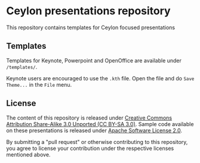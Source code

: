 # Ceylon presentations repository

This repository contains templates for Ceylon focused presentations

## Templates

Templates for Keynote, Powerpoint and OpenOffice are available under `/templates/`.

Keynote users are encouraged to use the `.kth` file. Open the file and do `Save Theme...` 
in the `File` menu.

## License

The content of this repository is released under 
[Creative Commons Attribution Share-Alike 3.0 Unported (CC BY-SA 3.0)][CC].
Sample code available on these presentations is released under [Apache Software License 2.0][ASL2].

[ASL2]: http://www.apache.org/licenses/LICENSE-2.0.html
[CC]: http://creativecommons.org/licenses/by-sa/3.0/

By submitting a "pull request" or otherwise contributing to this repository, you
agree to license your contribution under the respective licenses mentioned above.